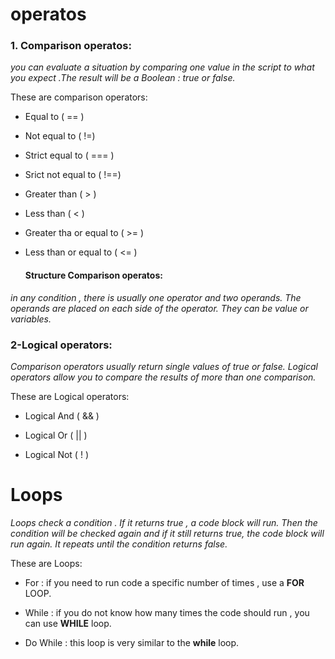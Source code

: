 # operatos

### 1. Comparison operatos:


*you can evaluate a situation by comparing one value in the script to what you expect .The result will be a  Boolean : true or false.*

These are comparison operators:

* Equal to ( == )

* Not equal to ( !=)

* Strict equal to ( === )

* Srict not equal to ( !==)

* Greater than ( > )

* Less than ( < )

* Greater tha or equal to ( >= )

* Less than or equal to ( <= )



  #### Structure Comparison operatos:
  
  
 *in any condition , there is usually one operator and two operands. The operands are placed on each side of the operator. They can be value or variables.*
  
  
  ### 2-Logical operators:
  
  *Comparison operators usually return single values of true or false. Logical operators allow you to compare the results of more than one comparison.*
  
  These are Logical operators:
  
 * Logical And ( && )

* Logical Or ( || )

* Logical Not ( ! )

 # Loops
 
 *Loops check a condition . If it returns true ,  a code block will run. Then the condition will be checked again and if it still returns true, the code block will run again.
 It repeats until the condition returns false.*
 
 These are Loops:
 
 * For : if you need to run code a specific number of times , use a **FOR** LOOP.

 * While : if you do not know how many times the code should run , you can use **WHILE** loop.

 * Do While : this loop is very similar to the **while** loop.
